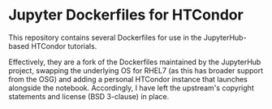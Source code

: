 
Jupyter Dockerfiles for HTCondor
================================

This repository contains several Dockerfiles for use in the JupyterHub-based
HTCondor tutorials.

Effectively, they are a fork of the Dockerfiles maintained by the JupyterHub
project, swapping the underlying OS for RHEL7 (as this has broader support from
the OSG) and adding a personal HTCondor instance that launches alongside the
notebook.  Accordingly, I have left the upstream's copyright statements and
license (BSD 3-clause) in place.

